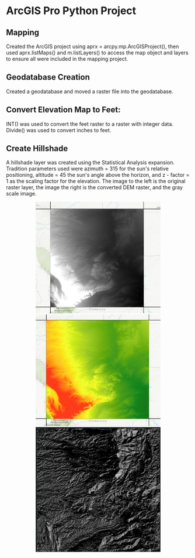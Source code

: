 # ArcGIS Pro Python Project
## Mapping
Created the ArcGIS project using aprx = arcpy.mp.ArcGISProject(), then used aprx.listMaps() and m.listLayers() to access the map object and layers to ensure all were included in the mapping project.
## Geodatabase Creation
Created a geodatabase and moved a raster file into the geodatabase. 
## Convert Elevation Map to Feet:
INT() was used to convert the feet raster to a raster with integer data. 
Divide() was used to convert inches to feet.
## Create Hillshade
A hillshade layer was created using the Statistical Analysis expansion. Tradition parameters used were azimuth = 315 for the sun's relative positioning, altitude = 45 the sun's angle above the horizon, and z - factor = 1 as the scaling factor for the elevation.
The image to the left is the original raster layer, the image the right is the converted DEM raster, and the gray scale image.

<p align ="center">
  <img width="342" height="305" src = "https://github.com/arielchunn/arc_gis_pro_python_project/blob/main/RasterPicture/Original%20Raster.png?raw=true">  <img width="342" height="305" src = "https://raw.githubusercontent.com/arielchunn/arc_gis_pro_python_project/a0f06d557fa36ae18498446283327c7c0b1943af/RasterPicture/Carlsbad%20raster%20DEM%20.png"><img width = "342 height = "305" src = "https://github.com/arielchunn/arc_gis_pro_python_project/blob/main/RasterPicture/Hill%20Shade.png?raw=true"> 
</p>

